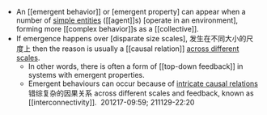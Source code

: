 - An [[emergent behavior]] or [emergent property] can appear when a number of [simple entities]([[entity]]) ([[agent]]s) [operate in an environment], forming more [[complex behavior]]s as a [[collective]].
- If emergence happens over [disparate size scales], 发生在不同大小的尺度上 then the reason is usually a [[causal relation]] [across different scales](((a4lut-b0R))).
    - In other words, there is often a form of [[top-down feedback]] in systems with emergent properties.
    - Emergent behaviours can occur because of [intricate causal relations](((Gp4OnHV2M))) 错综复杂的因果关系 across different scales and feedback, known as [[interconnectivity]]. 
201217-09:59; 211129-22:20
